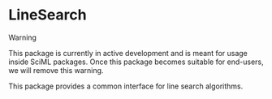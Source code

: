 # LineSearch

> [!WARNING]
> This package is currently in active development and is meant for usage inside SciML
> packages. Once this package becomes suitable for end-users, we will remove this warning.

This package provides a common interface for line search algorithms.
